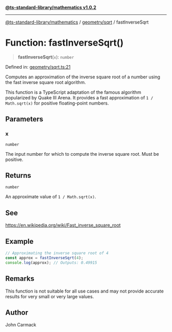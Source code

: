 [**@ts-standard-library/mathematics v1.0.2**](../../../README.md)

***

[@ts-standard-library/mathematics](../../../README.md) / [geometry/sqrt](../README.md) / fastInverseSqrt

# Function: fastInverseSqrt()

> **fastInverseSqrt**(`x`): `number`

Defined in: [geometry/sqrt.ts:21](https://github.com/gabaudette/ts-stdlib/blob/4a412e6fb273dc9fcab54b84c05921f52dac4b3f/packages/mathematics/src/geometry/sqrt.ts#L21)

Computes an approximation of the inverse square root of a number using the fast inverse square root algorithm.

This function is a TypeScript adaptation of the famous algorithm popularized by Quake III Arena.
It provides a fast approximation of `1 / Math.sqrt(x)` for positive floating-point numbers.

## Parameters

### x

`number`

The input number for which to compute the inverse square root. Must be positive.

## Returns

`number`

An approximate value of `1 / Math.sqrt(x)`.

## See

https://en.wikipedia.org/wiki/Fast_inverse_square_root

## Example

```ts
// Approximating the inverse square root of 4
const approx = fastInverseSqrt(4);
console.log(approx); // Outputs: 0.49915
```

## Remarks

This function is not suitable for all use cases and may not provide accurate results for very small or very large values.

## Author

John Carmack
